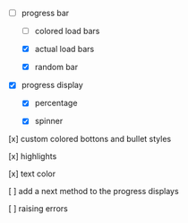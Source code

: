 - [ ] progress bar 
  - [ ] colored load bars
  - [x] actual load bars
  - [x] random bar


- [x] progress display
  - [x] percentage
  
  - [x] spinner

[x] custom colored bottons and bullet styles

[x] highlights

[x] text color

[ ] add a next method to the progress displays

[ ] raising errors


